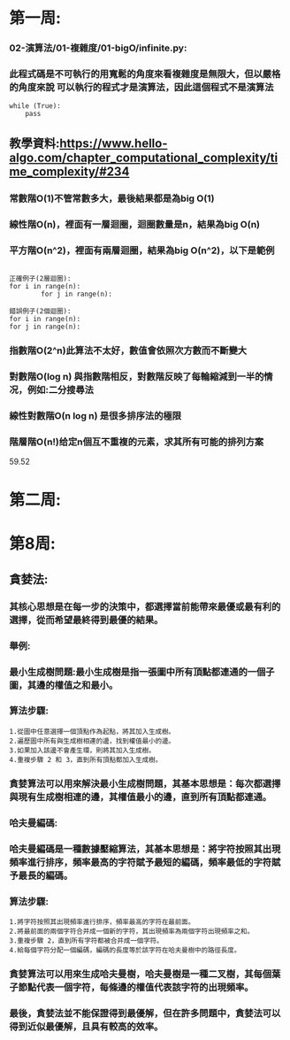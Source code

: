 # 第一周:

### 02-演算法/01-複雜度/01-bigO/infinite.py:
### 此程式碼是不可執行的用寬鬆的角度來看複雜度是無限大，但以嚴格的角度來說 可以執行的程式才是演算法，因此這個程式不是演算法
```
while (True):
    pass
```
## 教學資料:https://www.hello-algo.com/chapter_computational_complexity/time_complexity/#234

### 常數階O(1)不管常數多大，最後結果都是為big O(1)
### 線性階O(n)，裡面有一層迴圈，迴圈數量是n，結果為big O(n)
### 平方階O(n^2)，裡面有兩層迴圈，結果為big O(n^2)，以下是範例
```

正確例子(2層迴圈):
for i in range(n):
        for j in range(n):

錯誤例子(2個迴圈):
for i in range(n):
for j in range(n):

```
### 指數階O(2^n)此算法不太好，數值會依照次方數而不斷變大
### 對數階O(log n) 與指數階相反，對數階反映了每輪縮減到一半的情况，例如:二分搜尋法
### 線性對數階O(n log n) 是很多排序法的極限
### 階層階O(n!)给定n個互不重複的元素，求其所有可能的排列方案
59.52



# 第二周:













# 第8周:
## 貪婪法:
### 其核心思想是在每一步的決策中，都選擇當前能帶來最優或最有利的選擇，從而希望最終得到最優的結果。
### 舉例:
### 最小生成樹問題:最小生成樹是指一張圖中所有頂點都連通的一個子圖，其邊的權值之和最小。
### 算法步驟:
```
1.從圖中任意選擇一個頂點作為起點，將其加入生成樹。
2.遍歷圖中所有與生成樹相連的邊，找到權值最小的邊。
3.如果加入該邊不會產生環，則將其加入生成樹。
4.重複步驟 2 和 3，直到所有頂點都加入生成樹。
```
### 貪婪算法可以用來解決最小生成樹問題，其基本思想是：每次都選擇與現有生成樹相連的邊，其權值最小的邊，直到所有頂點都連通。


### 哈夫曼編碼:
### 哈夫曼編碼是一種數據壓縮算法，其基本思想是：將字符按照其出現頻率進行排序，頻率最高的字符賦予最短的編碼，頻率最低的字符賦予最長的編碼。
### 算法步驟:
```
1.將字符按照其出現頻率進行排序，頻率最高的字符在最前面。
2.將最前面的兩個字符合并成一個新的字符，其出現頻率為兩個字符出現頻率之和。
3.重複步驟 2，直到所有字符都被合并成一個字符。
4.給每個字符分配一個編碼，編碼的長度等於該字符在哈夫曼樹中的路徑長度。
```
### 貪婪算法可以用來生成哈夫曼樹，哈夫曼樹是一種二叉樹，其每個葉子節點代表一個字符，每條邊的權值代表該字符的出現頻率。


### 最後，貪婪法並不能保證得到最優解，但在許多問題中，貪婪法可以得到近似最優解，且具有較高的效率。





